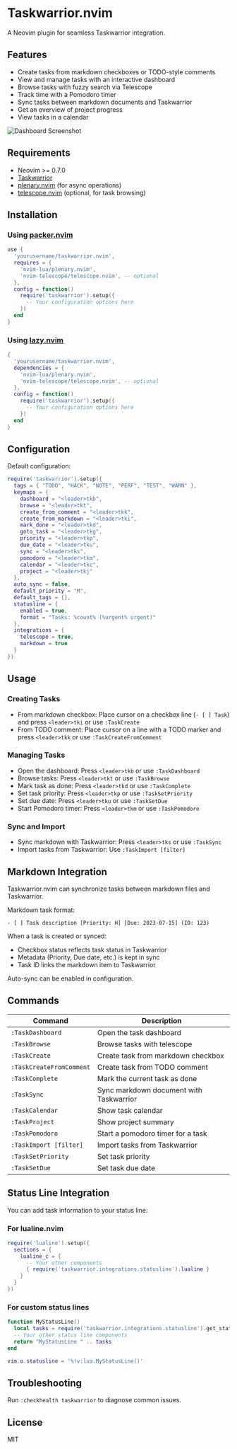 # Taskwarrior.nvim

A Neovim plugin for seamless Taskwarrior integration.

## Features

- Create tasks from markdown checkboxes or TODO-style comments
- View and manage tasks with an interactive dashboard
- Browse tasks with fuzzy search via Telescope
- Track time with a Pomodoro timer
- Sync tasks between markdown documents and Taskwarrior
- Get an overview of project progress
- View tasks in a calendar

![Dashboard Screenshot](screenshots/dashboard.png)

## Requirements

- Neovim >= 0.7.0
- [Taskwarrior](https://taskwarrior.org)
- [plenary.nvim](https://github.com/nvim-lua/plenary.nvim) (for async operations)
- [telescope.nvim](https://github.com/nvim-telescope/telescope.nvim) (optional, for task browsing)

## Installation

### Using [packer.nvim](https://github.com/wbthomason/packer.nvim)

```lua
use {
  'yourusername/taskwarrior.nvim',
  requires = {
    'nvim-lua/plenary.nvim',
    'nvim-telescope/telescope.nvim', -- optional
  },
  config = function()
    require('taskwarrior').setup({
      -- Your configuration options here
    })
  end
}
```

### Using [lazy.nvim](https://github.com/folke/lazy.nvim)

```lua
{
  'yourusername/taskwarrior.nvim',
  dependencies = {
    'nvim-lua/plenary.nvim',
    'nvim-telescope/telescope.nvim', -- optional
  },
  config = function()
    require('taskwarrior').setup({
      -- Your configuration options here
    })
  end
}
```

## Configuration

Default configuration:

```lua
require('taskwarrior').setup({
  tags = { "TODO", "HACK", "NOTE", "PERF", "TEST", "WARN" },
  keymaps = {
    dashboard = "<leader>tkb",
    browse = "<leader>tkt",
    create_from_comment = "<leader>tkk",
    create_from_markdown = "<leader>tki",
    mark_done = "<leader>tkd",
    goto_task = "<leader>tkg",
    priority = "<leader>tkp",
    due_date = "<leader>tku",
    sync = "<leader>tks",
    pomodoro = "<leader>tkm",
    calendar = "<leader>tkc",
    project = "<leader>tkj"
  },
  auto_sync = false,
  default_priority = "M",
  default_tags = {},
  statusline = {
    enabled = true,
    format = "Tasks: %count% (%urgent% urgent)"
  },
  integrations = {
    telescope = true,
    markdown = true
  }
})
```

## Usage

### Creating Tasks

- From markdown checkbox: Place cursor on a checkbox line (`- [ ] Task`) and press `<leader>tki` or use `:TaskCreate`
- From TODO comment: Place cursor on a line with a TODO marker and press `<leader>tkk` or use `:TaskCreateFromComment`

### Managing Tasks

- Open the dashboard: Press `<leader>tkb` or use `:TaskDashboard`
- Browse tasks: Press `<leader>tkt` or use `:TaskBrowse`
- Mark task as done: Press `<leader>tkd` or use `:TaskComplete`
- Set task priority: Press `<leader>tkp` or use `:TaskSetPriority`
- Set due date: Press `<leader>tku` or use `:TaskSetDue`
- Start Pomodoro timer: Press `<leader>tkm` or use `:TaskPomodoro`

### Sync and Import

- Sync markdown with Taskwarrior: Press `<leader>tks` or use `:TaskSync`
- Import tasks from Taskwarrior: Use `:TaskImport [filter]`

## Markdown Integration

Taskwarrior.nvim can synchronize tasks between markdown files and Taskwarrior.

Markdown task format:

```
- [ ] Task description [Priority: H] [Due: 2023-07-15] (ID: 123)
```

When a task is created or synced:

- Checkbox status reflects task status in Taskwarrior
- Metadata (Priority, Due date, etc.) is kept in sync
- Task ID links the markdown item to Taskwarrior

Auto-sync can be enabled in configuration.

## Commands

| Command                  | Description                             |
| ------------------------ | --------------------------------------- |
| `:TaskDashboard`         | Open the task dashboard                 |
| `:TaskBrowse`            | Browse tasks with telescope             |
| `:TaskCreate`            | Create task from markdown checkbox      |
| `:TaskCreateFromComment` | Create task from TODO comment           |
| `:TaskComplete`          | Mark the current task as done           |
| `:TaskSync`              | Sync markdown document with Taskwarrior |
| `:TaskCalendar`          | Show task calendar                      |
| `:TaskProject`           | Show project summary                    |
| `:TaskPomodoro`          | Start a pomodoro timer for a task       |
| `:TaskImport [filter]`   | Import tasks from Taskwarrior           |
| `:TaskSetPriority`       | Set task priority                       |
| `:TaskSetDue`            | Set task due date                       |

## Status Line Integration

You can add task information to your status line:

### For lualine.nvim

```lua
require('lualine').setup({
  sections = {
    lualine_c = {
      -- Your other components
      { require('taskwarrior.integrations.statusline').lualine }
    }
  }
})
```

### For custom status lines

```lua
function MyStatusLine()
  local tasks = require('taskwarrior.integrations.statusline').get_statusline()
  -- Your other status line components
  return "MyStatusLine " .. tasks
end

vim.o.statusline = '%!v:lua.MyStatusLine()'
```

## Troubleshooting

Run `:checkhealth taskwarrior` to diagnose common issues.

## License

MIT
